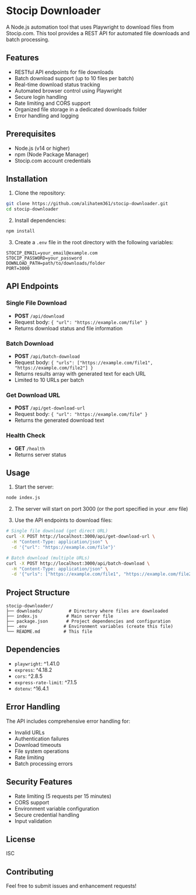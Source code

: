 # Stocip Downloader

A Node.js automation tool that uses Playwright to download files from Stocip.com. This tool provides a REST API for automated file downloads and batch processing.

## Features

- RESTful API endpoints for file downloads
- Batch download support (up to 10 files per batch)
- Real-time download status tracking
- Automated browser control using Playwright
- Secure login handling
- Rate limiting and CORS support
- Organized file storage in a dedicated downloads folder
- Error handling and logging

## Prerequisites

- Node.js (v14 or higher)
- npm (Node Package Manager)
- Stocip.com account credentials

## Installation

1. Clone the repository:
```bash
git clone https://github.com/alihatem361/stocip-downloader.git
cd stocip-downloader
```

2. Install dependencies:
```bash
npm install
```

3. Create a `.env` file in the root directory with the following variables:
```env
STOCIP_EMAIL=your_email@example.com
STOCIP_PASSWORD=your_password
DOWNLOAD_PATH=path/to/downloads/folder
PORT=3000
```

## API Endpoints

### Single File Download
- **POST** `/api/download`
- Request body: `{ "url": "https://example.com/file" }`
- Returns download status and file information

### Batch Download
- **POST** `/api/batch-download`
- Request body: `{ "urls": ["https://example.com/file1", "https://example.com/file2"] }`
- Returns results array with generated text for each URL
- Limited to 10 URLs per batch

### Get Download URL
- **POST** `/api/get-download-url`
- Request body: `{ "url": "https://example.com/file" }`
- Returns the generated download text

### Health Check
- **GET** `/health`
- Returns server status

## Usage

1. Start the server:
```bash
node index.js
```

2. The server will start on port 3000 (or the port specified in your .env file)

3. Use the API endpoints to download files:
```bash
# Single file download (get direct URL)
curl -X POST http://localhost:3000/api/get-download-url \
  -H "Content-Type: application/json" \
  -d '{"url": "https://example.com/file"}'

# Batch download (multiple URLs)
curl -X POST http://localhost:3000/api/batch-download \
  -H "Content-Type: application/json" \
  -d '{"urls": ["https://example.com/file1", "https://example.com/file2"]}'
```

## Project Structure

```
stocip-downloader/
├── downloads/          # Directory where files are downloaded
├── index.js           # Main server file
├── package.json       # Project dependencies and configuration
├── .env              # Environment variables (create this file)
└── README.md         # This file
```

## Dependencies

- `playwright`: ^1.41.0
- `express`: ^4.18.2
- `cors`: ^2.8.5
- `express-rate-limit`: ^7.1.5
- `dotenv`: ^16.4.1

## Error Handling

The API includes comprehensive error handling for:
- Invalid URLs
- Authentication failures
- Download timeouts
- File system operations
- Rate limiting
- Batch processing errors

## Security Features

- Rate limiting (5 requests per 15 minutes)
- CORS support
- Environment variable configuration
- Secure credential handling
- Input validation

## License

ISC

## Contributing

Feel free to submit issues and enhancement requests! 